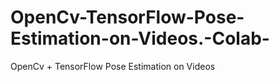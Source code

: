 # OpenCv-TensorFlow-Pose-Estimation-on-Videos.-Colab-
OpenCv + TensorFlow Pose Estimation on Videos
